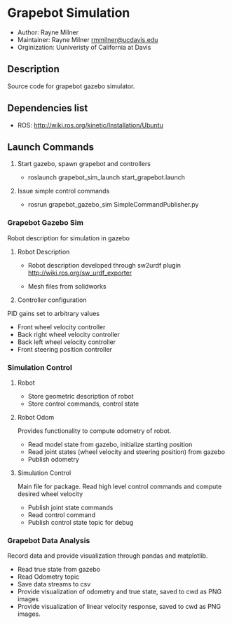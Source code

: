 # Grapebot Simulation

* Author: Rayne Milner
* Maintainer: Rayne Milner rmmilner@ucdavis.edu
* Orginization: Uuniveristy of California at Davis

## Description

Source code for grapebot gazebo simulator.

## Dependencies list

* ROS: <http://wiki.ros.org/kinetic/Installation/Ubuntu>

## Launch Commands

1. Start gazebo, spawn grapebot and controllers

    * roslaunch grapebot_sim_launch start_grapebot.launch

2. Issue simple control commands

    * rosrun grapebot_gazebo_sim SimpleCommandPublisher.py

### Grapebot Gazebo Sim

Robot description for simulation in gazebo

1. Robot Description

    * Robot description developed through sw2urdf plugin <http://wiki.ros.org/sw_urdf_exporter>

    * Mesh files from solidworks

2. Controller configuration

PID gains set to arbitrary values

* Front wheel velocity controller
* Back right wheel velocity controller
* Back left wheel velocity controller
* Front steering position controller

### Simulation Control

1. Robot

    * Store geometric description of robot
    * Store control commands, control state

2. Robot Odom

    Provides functionality to compute odometry of robot.

    * Read model state from gazebo, initialize starting position
    * Read joint states (wheel velocity and steering position) from gazebo
    * Publish odometry

3. Simulation Control

    Main file for package. Read high level control commands and compute desired wheel velocity

    * Publish joint state commands
    * Read control command
    * Publish control state topic for debug

### Grapebot Data Analysis

Record data and provide visualization through pandas and matplotlib.

* Read true state from gazebo
* Read Odometry topic
* Save data streams to csv
* Provide visualization of odometry and true state, saved to cwd as PNG images
* Provide visualization of linear velocity response, saved to cwd as PNG images.
